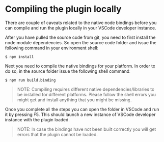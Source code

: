 # Compiling the plugin locally

There are couple of caveats related to the native node bindings before you can compile and run the plugin locally in your VSCode developer instance.

After you have pulled the source code from git, you need to first install the node module dependencies. So open the source code folder and issue the following command in your environment shell:

```shell
$ npm install
```

Next you need to compile the native bindings for your platform. In order to do so, in the source folder issue the following shell command:
```shell
$ npm run build.binding
```

> NOTE: Compiling requires different native dependencies/libraries to be installed for different platforms. Please follow the shell errors you might get and install anything that you might be missing. 

Once you complete all the steps you can open the folder in VSCode and run it by pressing F5. This should launch a new instance of VSCode developer instance with the plugin loaded.

> NOTE: In case the bindings have not been built correctly you will get errors that the plugin cannot be loaded. 
